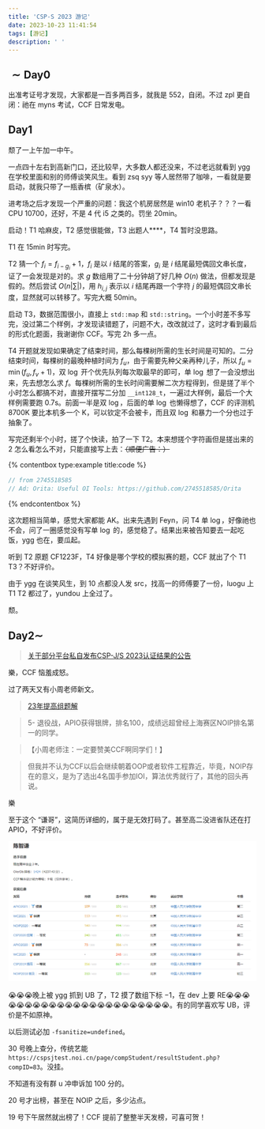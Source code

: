 ```yaml
---
title: 'CSP-S 2023 游记'
date: 2023-10-23 11:41:54
tags: [游记]
description: ' '
---
```


## $\sim \text{Day} 0$

出准考证号才发现，大家都是一百多两百多，就我是 552，自闭。不过 zpl 更自闭：祂在 myns 考试，CCF 日常发电。

## $\text{Day} 1$

颓了一上午加一中午。

一点四十左右到高新门口，还比较早，大多数人都还没来，不过老远就看到 ygg 在学校里面和别的师傅谈笑风生。看到 zsq syy 等人居然带了咖啡，一看就是要启动，就我只带了一瓶香槟（矿泉水）。

进考场之后才发现一个严重的问题：我这个机房居然是 win10 老机子？？？一看 CPU 10700，还好，不是 4 代 i5 之类的。罚坐 20min。

启动！T1 哈麻皮，T2 感觉很能做，T3 出题人****，T4 暂时没思路。

T1 在 15min 时写完。

T2 猜一个 $f_i=f_{i-g_i}+1$，$f_i$ 是以 $i$ 结尾的答案，$g_i$ 是 $i$ 结尾最短偶回文串长度，证了一会发现是对的。求 $g$ 数组用了二十分钟胡了好几种 $O(n)$ 做法，但都发现是假的。然后尝试 $O(n \left| \sum \right|)$，用 $h_{i,j}$ 表示以 $i$ 结尾再跟一个字符 $j$ 的最短偶回文串长度，显然就可以转移了。写完大概 50min。

启动 T3，数据范围很小，直接上 `std::map` 和 `std::string`。一个小时差不多写完，没过第二个样例，才发现读错题了，问题不大，改改就过了，这时才看到最后的形式化题面，我谢谢你 CCF。写完 2h 多一点。

T4 开题就发现如果确定了结束时间，那么每棵树所需的生长时间是可知的。二分结束时间，每棵树的最晚种植时间为 $f_u$，由于需要先种父亲再种儿子，所以 $f_u=\min(f_u,f_v+1)$，双 $\log$ 开个优先队列每次取最早的即可，单 $\log$ 想了一会没想出来，先去想怎么求 $f$。每棵树所需的生长时间需要解二次方程得到，但是搓了半个小时怎么都搞不对，直接开摆写二分加 `__int128_t`，一遍过大样例，最后一个大样例需要跑 $0.7\text{s}$。前面一半是双 $\log$，后面的单 $\log$ 也懒得想了，CCF 的评测机 8700K 要比本机多一个 K，可以钦定不会被卡，而且双 $\log$ 和暴力一个分也过于抽象了。

写完还剩半个小时，搓了个快读，拍了一下 T2。本来想搓个字符画但是搓出来的 $2$ 怎么看怎么不对，只能直接写上去：~~（顺便广告：）~~

{% contentbox type:example title:code %}
```cpp
// from 2745518585
// Ad: Orita: Useful OI Tools: https://github.com/2745518585/Orita
```
{% endcontentbox %}

这次题相当简单，感觉大家都能 AK。出来先遇到 Feyn，问 T4 单 $\log$，好像祂也不会，问了一圈感觉没有写单 $\log$ 的，感觉稳了。结果出来被告知要去一起吃饭，ygg 也在，要瓜起。

听到 T2 原题 CF1223F，T4 好像是哪个学校的模拟赛的题，CCF 就出了个 T1 T3？不好评价。

由于 ygg 在谈笑风生，到 10 点都没人发 src，找高一的师傅要了一份，luogu 上 T1 T2 都过了，yundou 上全过了。

颓。

## $\text{Day} 2 \sim$

> [关于部分平台私自发布CSP-J/S 2023认证结果的公告](https://www.noi.cn/xw/2023-10-23/796608.shtml)

樂，CCF 恼羞成怒。

过了两天又有小周老师新文。

> [23年提高组题解](https://mp.weixin.qq.com/s?__biz=MzIwMzcxMTY4OQ==&mid=2247485279&idx=1&sn=8e946a1dbf097603d7fe999f98d52a88&chksm=96ca72f9a1bdfbef6db370b669792513234dadd960198d8bff451bb8b0cd35bb001cb5ef6e69&mpshare=1&scene=23&srcid=1024wxs9ddTvySY1xAZQz7gO&sharer_shareinfo=2a2f8c1b00d1aaa6ddaa9b3d5b5efffb&sharer_shareinfo_first=2a2f8c1b00d1aaa6ddaa9b3d5b5efffb#rd)

> 5- 退役战，APIO获得银牌，排名100，成绩远超曾经上海赛区NOIP排名第一的同学。

> 【小周老师注：一定要赞美CCF啊同学们！】

> 但我并不认为CCF以后会继续朝着OOP或者软件工程靠近，毕竟，NOIP存在的意义，是为了选出4名国手参加IOI，算法优秀就行了，其他的回头再说。

樂

至于这个 “谦哥”，这简历详细的，属于是无效打码了。甚至高二没进省队还在打 APIO，不好评价。

![1](/post-images/csp-s-2023-travels-1.png?300x)

😭😭😭晚上被 ygg 抓到 UB 了，T2 摸了数组下标 $-1$，在 dev 上要 RE😭😭😭😭😭😭😭😭😭😭😭😭😭😭😭😭😭😭😭😭😭😭😭。有的同学喜欢写 UB，评价是不如原神。

以后测试必加 `-fsanitize=undefined`。

30 号晚上查分，传统艺能 `https://cspsjtest.noi.cn/page/compStudent/resultStudent.php?compID=83`。没挂。

不知道有没有群 u 冲申诉加 100 分的。

20 号才出榜，甚至在 NOIP 之后，多少沾点。

19 号下午居然就出榜了！CCF 提前了整整半天发榜，可喜可贺！